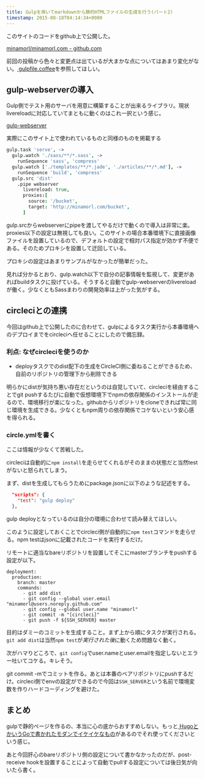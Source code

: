 ```yaml
---
title: Gulpを用いてmarkdownから静的HTMLファイルの生成を行う(パート2)
timestamp: 2015-08-18T04:14:34+0900
---
```


このサイトのコードをgithub上で公開した。 

[<span class="octicon octicon-link-external"></span> minamorl/minamorl.com - github.com](https://github.com/minamorl/minamorl.com)

前回の投稿から色々と変更点は出ているが大まかな点についてはあまり変化がない。[<span class="octicon octicon-link-external"></span> gulpfile.coffee](https://github.com/minamorl/minamorl.com/blob/master/gulpfile.coffee)を参照してほしい。

## gulp-webserverの導入

Gulp側でテスト用のサーバを用意に構築することが出来るライブラリ。現状livereloadに対応していてまともに動くのはこれ一択という感じ。

[<span class="octicon octicon-link-external"></span> gulp-webserver](https://www.npmjs.com/package/gulp-webserver)

実際にこのサイト上で使われているものと同様のものを掲載する
```coffeescript
gulp.task 'serve', ->
  gulp.watch './sass/**/*.sass', ->
    runSequence 'sass', 'compress'
  gulp.watch ['./templates/**/*.jade', './articles/**/*.md'], ->
    runSequence 'build', 'compress'
  gulp.src 'dist'
    .pipe webserver
      livereload: true,
      proxies:[
        source: '/bucket',
        target: 'http://minamorl.com/bucket',
      ]
```

gulp.srcからwebserverにpipeを渡してやるだけで動くので導入は非常に楽。proxies以下の設定は無視しても良い。このサイトの場合本番環境下に直接画像ファイルを設置しているので、デフォルトの設定で相対パス指定が効かず不便である。そのためプロキシを設置して迂回している。

プロキシの設定はあまりサンプルがなかったが簡単だった。

見れば分かるとおり、gulp.watch以下で自分の記事情報を監視して、変更があればbuildタスクに投げている。そうすると自動でgulp-webserverのlivereloadが働く。少なくともSassまわりの開発効率は上がった気がする。

## circleciとの連携

今回はgithub上で公開したのに合わせて、gulpによるタスク実行から本番環境へのデプロイまでをcircleciへ任せることにしたので備忘録。

### 利点: なぜcircleciを使うのか

- deployタスクでのdist配下の生成をCircleCI側に委ねることができるため、自前のリポジトリの管理下から削除できる

明らかにdistが気持ち悪い存在だというのは自覚していて、circleciを経由することでgit pushするたびに自動で仮想環境下でnpmの依存関係のインストールが走るので、環境移行が楽になった。githubからリポジトリをcloneできれば常に同じ環境を生成できる。少なくともnpm周りの依存関係でコケないという安心感を得られる。

### circle.ymlを書く

ここは情報が少なくて苦戦した。

circleciは自動的に`npm install`を走らせてくれるがそのままの状態だと当然testがないと怒られてしまう。

まず、distを生成してもらうためにpackage.jsonに以下のような記述をする。

```json
  "scripts": {
    "test": "gulp deploy"
  },
```

gulp deployとなっているのは自分の環境に合わせて読み替えてほしい。

このように設定しておくことでcircleci側が自動的に`npm test`コマンドを走らせる。npm testはjsonに記載されたコードを実行するだけ。

リモートに適当なbareリポジトリを設置してそこにmasterブランチをpushする設定が以下。

```
deployment:
  production:
    branch: master
    commands:
      - git add dist
      - git config --global user.email "minamorl@users.noreply.github.com"
      - git config --global user.name "minamorl"
      - git commit -m "[circleci]"
      - git push -f ${SSH_SERVER} master
```

目的はダミーのコミットを生成すること。まず上から順にタスクが実行される。`git add dist`は当然`npm test`が*実行された後*に動くため問題なく動く。

次がハマりどころで、`git config`でuser.nameとuser.emailを指定しないとエラー吐いてコケる。キレそう。

git commit -mでコミットを作る。あとは本番のベアリポジトリにpushするだけ。circleci側でenvの設定ができるので今回は`SSH_SERVER`という名前で環境変数を作りハードコーディングを避けた。

## まとめ

gulpで静的ページを作るの、本当に心の底からおすすめしない。もっと[<span class="octicon octicon-link-external"></span> HugoとかいうGoで書かれたモダンでイケイケなもの](http://gohugo.io/)があるのでそれ使ってくださいという感じ。

あと今回肝心のbareリポジトリ側の設定について書かなかったのだが、post-receive hookを設置することによって自動でpullする設定については後日気が向いたら書く。
